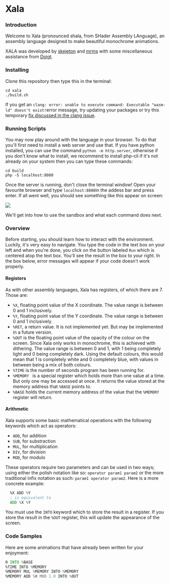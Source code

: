 # Xala
### Introduction
Welcome to Xala (pronounced shala, from SHader Assembly LAnguage), an assembly language designed to make beautiful monochrome animations.

XALA was developed by [skejeton](https://github.com/skejeton) and [mrms](https://github.com/marekmaskarinec) with some miscellaneous assistance from [Doigt](https://github.com/RealDoigt).

### Installing
Clone this repository then type this in the terminal:
```shell
cd xala
./build.sh
```
If you get an `clang: error: unable to execute command: Executable "wasm-ld" doesn't exist!`error message, try updating your packages or try this temporary [fix discussed in the clang issue](https://github.com/actions/virtual-environments/issues/5366).

### Running Scripts

You may now play around with the language in your browser. To do that you'll first need to install a web server and use that. If you have python installed, you can use the command `python -m http.server`, otherwise if you don't know what to install, we recommend to install php-cli if it's not already on your system then you can type these commands:
```shell
cd build
php -S localhost:8080
```

Once the server is running, don't close the terminal window! Open your favourite browser and type `localhost:8080`in the addess bar and press enter. If all went well, you should see something like this appear on screen:

![](https://i.imgur.com/AQ68y2E.png)

We'll get into how to use the sandbox and what each command does next.

### Overview

Before starting, you should learn how to interact with the environment. Luckily, it's very easy to navigate. You type the code in the text box on your left and when you're done, you click on the button labeled `Run` which is centered atop the text box. You'll see the result in the box to your right. In the box below, error messages will appear if your code doesn't work properly.

#### Registers
As with other assembly languages, Xala has registers, of which there are 7. Those are:

* `%X`, floating point value of the X coordinate. The value range is between 0 and 1 inclusively.
* `%Y`, floating point value of the Y coordinate. The value range is between 0 and 1 inclusively.
* `%RET`, a return value. It is not implemented yet. But may be implemented in a future version.
* `%OUT` is the floating point value of the opacity of the colour on the screen. Since Xala only works in monochrome, this is achieved with dithering. The value range is between 0 and 1, with 1 being completely light and 0 being completely dark. Using the default colours, this would mean that 1 is completely white and 0 completely blue, with values in between being a mix of both colours.
* `%TIME` is the number of seconds program has been running for.
* `%MEMORY ` is a special register which holds more than one value at a time. But only one may be accessed at once. It returns the value stored at the memory address that `%BASE` points to.
* `%BASE` holds the current memory address of the value that the `%MEMORY` register will return.

#### Arithmetic
Xala supports some basic mathematical operations with the following keywords which act as operators:

* `ADD`, for addition
* `SUB`, for substraction
* `MUL`, for multiplication
* `DIV`, for division
* `MOD`, for modulo

These operators require two parameters and can be used in two ways; using either the polish notation like so: `operator param1 param2` or the more traditional infix notation as such: `param1 operator param2`. Here is a more concrete example:
```asm
  %X ADD %Y
  ; is equivalent to
  ADD %X %Y
```
You must use the `INTO` keyword which to store the result in a register. If you store the result in the `%OUT` register, this will update the appearance of the screen.

### Code Samples
Here are some animations that have already been written for your enjoyment:
```asm
0 INTO %BASE
%TIME INTO %MEMORY
%MEMORY MUL %MEMORY INTO %MEMORY
%MEMORY ADD %X MOD 1.0 INTO %OUT
```
